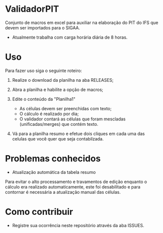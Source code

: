 # ValidadorPIT
Conjunto de macros em excel para auxiliar na elaboração do PIT do IFS que devem ser importados para o SIGAA.

- Atualmente trabalha com carga horária diária de 8 horas.

# Uso 

Para fazer uso siga o seguinte roteiro:

1. Realize o download da planilha na aba RELEASES;
1. Abra a planilha e habilite a opção de macros;
1. Edite o conteúdo da "Planilha1"

   - As células devem ser preenchidas com texto;
   - O cálculo é realizado por dia;
   - O validador contará as células que foram mescladas (unificadas/merges) que contém texto.
   
1. Vá para a planilha resumo e efetue dois cliques em cada uma das celulas que você quer que seja contabilzada.

# Problemas conhecidos

- Atualização automática da tabela resumo

Para evitar o alto processamento e travamentos de edição enquanto o cálculo era realizado automaticamente, este foi desabilitado e para contornar é necessária a atualização manual das células.

# Como contribuir

- Registre sua ocorrência neste repositório através da aba ISSUES.
